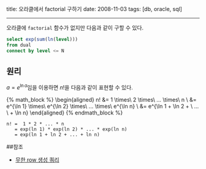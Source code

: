 title: 오라클에서 factorial 구하기
date: 2008-11-03
tags: [db, oracle, sql]

---
오라클에 `factorial` 함수가 없지만 다음과 같이 구할 수 있다.
<!--more-->

```sql
select exp(sum(ln(level)))
from dual
connect by level <= N
```

## 원리
$a = e^{\ln a}$임을 이용하면 $n!$을 다음과 같이 표현할 수 있다.

{% math_block %}
\begin{aligned}
n! &= 1 \times\ 2 \times\ ... \times\ n \\
&= e^{\ln 1} \times\ e^{\ln 2} \times\ ... \times\ e^{\ln n} \\
&= e^{\ln 1 + \ln 2 + \ ... \ + \ln n}
\end{aligned}
{% endmath_block %}

```
n! =  1 * 2 * ... * n
   = exp(ln 1) * exp(ln 2) * ... * exp(ln n)
   = exp(ln 1 + ln 2 + ... + ln n)
```

##참조
* [무한 row 생성 쿼리](/2008/11/03/row-generator/)
